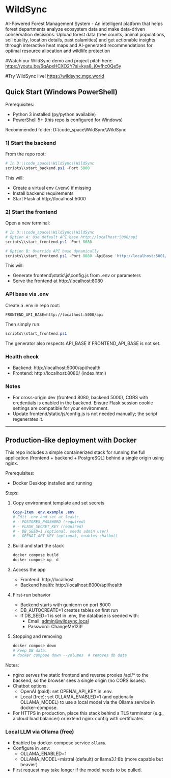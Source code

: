 # WildSync
AI-Powered Forest Management System - An intelligent platform that helps forest departments analyze ecosystem data and make data-driven conservation decisions. Upload forest data (tree counts, animal populations, soil quality, location details, past calamities) and get actionable insights through interactive heat maps and AI-generated recommendations for optimal resource allocation and wildlife protection

#Watch our WildSync demo and project pitch here:
https://youtu.be/6qApxHCXO2Y?si=kya8_j0vfhc0Qe5y

#Try WildSync live!
https://wildsync.mgx.world

## Quick Start (Windows PowerShell)

Prerequisites:
- Python 3 installed (py/python available)
- PowerShell 5+ (this repo is configured for Windows)

Recommended folder: D:\\code_space\\WildSync\\WildSync

### 1) Start the backend

From the repo root:

```powershell
# In D:\\code_space\\WildSync\\WildSync
scripts\\start_backend.ps1 -Port 5000
```

This will:
- Create a virtual env (.venv) if missing
- Install backend requirements
- Start Flask at http://localhost:5000

### 2) Start the frontend

Open a new terminal:

```powershell
# In D:\\code_space\\WildSync\\WildSync
# Option A: Use default API base http://localhost:5000/api
scripts\\start_frontend.ps1 -Port 8080

# Option B: Override API base dynamically
scripts\\start_frontend.ps1 -Port 8080 -ApiBase 'http://localhost:5001/api'
```

This will:
- Generate frontend\\static\\js\\config.js from .env or parameters
- Serve the frontend at http://localhost:8080

### API base via .env
Create a .env in repo root:

```
FRONTEND_API_BASE=http://localhost:5000/api
```

Then simply run:

```powershell
scripts\\start_frontend.ps1
```

The generator also respects API_BASE if FRONTEND_API_BASE is not set.

### Health check
- Backend: http://localhost:5000/api/health
- Frontend: http://localhost:8080/ (index.html)

### Notes
- For cross-origin dev (frontend 8080, backend 5000), CORS with credentials is enabled in the backend. Ensure Flask session cookie settings are compatible for your environment.
- Update frontend/static/js/config.js is not needed manually; the script regenerates it.

---

## Production-like deployment with Docker

This repo includes a simple containerized stack for running the full application (frontend + backend + PostgreSQL) behind a single origin using nginx.

Prerequisites:
- Docker Desktop installed and running

Steps:
1. Copy environment template and set secrets
   ```powershell
   Copy-Item .env.example .env
   # Edit .env and set at least:
   # - POSTGRES_PASSWORD (required)
   # - FLASK_SECRET_KEY (required)
   # - DB_SEED=1 (optional, seeds admin user)
   # - OPENAI_API_KEY (optional, enables chatbot)
   ```

2. Build and start the stack
   ```powershell
   docker compose build
   docker compose up -d
   ```

3. Access the app
   - Frontend: http://localhost
   - Backend health: http://localhost:8000/api/health

4. First-run behavior
   - Backend starts with gunicorn on port 8000
   - DB_AUTOCREATE=1 creates tables on first run
   - If DB_SEED=1 is set in .env, the database is seeded with:
     - Email: admin@wildsync.local
     - Password: ChangeMe123!

5. Stopping and removing
   ```powershell
   docker compose down
   # Keep DB data:
   # docker compose down --volumes  # removes db data
   ```

Notes:
- nginx serves the static frontend and reverse proxies /api/* to the backend, so the browser sees a single origin (no CORS issues).
- Chatbot options:
  - OpenAI (paid): set OPENAI_API_KEY in .env.
  - Local (free): set OLLAMA_ENABLED=1 (and optionally OLLAMA_MODEL) to use a local model via the Ollama service in docker-compose.
- For HTTPS in production, place this stack behind a TLS terminator (e.g., a cloud load balancer) or extend nginx config with certificates.

### Local LLM via Ollama (free)
- Enabled by docker-compose service `ollama`.
- Configure in .env:
  - OLLAMA_ENABLED=1
  - OLLAMA_MODEL=mistral (default) or llama3.1:8b (more capable but heavier)
- First request may take longer if the model needs to be pulled.
